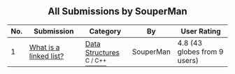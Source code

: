 ﻿<div align="center">

## All Submissions by SouperMan

</div>

No.  | Submission | Category | By   | User Rating
---- | ---------- | -------- | ---- | -----------
1 | [What is a linked list?<br />](https://github.com/Planet-Source-Code/souperman-what-is-a-linked-list__3-953) | [Data Structures<br /><sup>C / C++</sup>](../ByCategory/data-structures__3-8.md) | SouperMan | 4.8 (43 globes from 9 users)
